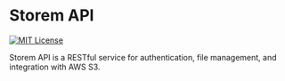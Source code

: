 # Storem API

[![MIT License](https://img.shields.io/badge/License-MIT-green.svg)](https://choosealicense.com/licenses/mit/)

Storem API is a RESTful service for authentication, file management, and integration with AWS S3.
